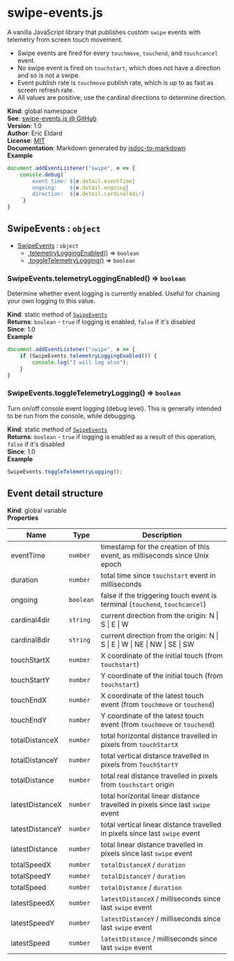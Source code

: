 # swipe-events.js

<p>A vanilla JavaScript library that publishes custom <code>swipe</code> events with telemetry from screen touch movement.</p>
<ul>
    <li>Swipe events are fired for every <code>touchmove</code>, <code>touchend</code>, and <code>touchcancel</code> event.</li>
    <li>No swipe event is fired on <code>touchstart</code>, which does not have a direction and so is not a swipe.</li>
    <li>Event publish rate is <code>touchmove</code> publish rate, which is up to as fast as screen refresh rate.</li>
    <li>All values are positive; use the cardinal directions to determine direction.</li>
</ul>

**Kind**: global namespace  
**See**: [swipe-events.js @ GitHub](https://github.com/eric-eldard/swipe-events.js)  
**Version**: 1.0  
**Author**: Eric Eldard  
**License**: [MIT](https://github.com/eric-eldard/swipe-events.js/blob/main/LICENSE)  
**Documentation**: Markdown generated by [jsdoc-to-markdown](https://www.npmjs.com/package/jsdoc-to-markdown)  
**Example**  
```js
document.addEventListener("swipe", e => {
    console.debug(`
        event time: ${e.detail.eventTime}
        ongoing:    ${e.detail.ongoing}
        direction:  ${e.detail.cardinal4dir}
    `}
}
```

<a name="SwipeEvents"></a>

## SwipeEvents : <code>object</code>

* [SwipeEvents](#SwipeEvents) : <code>object</code>
    * [.telemetryLoggingEnabled()](#SwipeEvents.telemetryLoggingEnabled) ⇒ <code>boolean</code>
    * [.toggleTelemetryLogging()](#SwipeEvents.toggleTelemetryLogging) ⇒ <code>boolean</code>

<a name="SwipeEvents.telemetryLoggingEnabled"></a>

### SwipeEvents.telemetryLoggingEnabled() ⇒ <code>boolean</code>
Determine whether event logging is currently enabled. Useful for chaining your own logging to this value.

**Kind**: static method of [<code>SwipeEvents</code>](#SwipeEvents)  
**Returns**: <code>boolean</code> - <code>true</code> if logging is enabled, <code>false</code> if it's disabled  
**Since**: 1.0  
**Example**  
```js
document.addEventListener("swipe", e => {
    if (SwipeEvents.telemetryLoggingEnabled()) {
        console.log("I will log also");
    }
}
```
<a name="SwipeEvents.toggleTelemetryLogging"></a>

### SwipeEvents.toggleTelemetryLogging() ⇒ <code>boolean</code>
Turn on/off console event logging (debug level). This is generally intended to be run from the console, while debugging.

**Kind**: static method of [<code>SwipeEvents</code>](#SwipeEvents)  
**Returns**: <code>boolean</code> - <code>true</code> if logging is enabled as a result of this operation, <code>false</code> if it's disabled  
**Since**: 1.0  
**Example**  
```js
SwipeEvents.toggleTelemetryLogging();
```


<a name="Event detail structure"></a>

## Event detail structure
**Kind**: global variable  
**Properties**

| Name | Type | Description |
| --- | --- | --- |
| eventTime | <code>number</code> | timestamp for the creation of this event, as milliseconds since Unix epoch |
| duration | <code>number</code> | total time since <code>touchstart</code> event in milliseconds |
| ongoing | <code>boolean</code> | false if the triggering touch event is terminal (<code>touchend</code>, <code>touchcancel</code>) |
| cardinal4dir | <code>string</code> | current direction from the origin: N &vert; S &vert; E &vert; W |
| cardinal8dir | <code>string</code> | current direction from the origin: N &vert; S &vert; E &vert; W &vert; NE &vert; NW &vert; SE &vert; SW |
| touchStartX | <code>number</code> | X coordinate of the initial touch (from <code>touchstart</code>) |
| touchStartY | <code>number</code> | Y coordinate of the initial touch (from <code>touchstart</code>) |
| touchEndX | <code>number</code> | X coordinate of the latest touch event (from <code>touchmove</code> or <code>touchend</code>) |
| touchEndY | <code>number</code> | Y coordinate of the latest touch event (from <code>touchmove</code> or <code>touchend</code>) |
| totalDistanceX | <code>number</code> | total horizontal distance travelled in pixels from <code>touchStartX</code> |
| totalDistanceY | <code>number</code> | total vertical distance travelled in pixels from <code>TouchStartY</code> |
| totalDistance | <code>number</code> | total real distance travelled in pixels from <code>touchstart</code> origin |
| latestDistanceX | <code>number</code> | total horizontal linear distance travelled in pixels since last <code>swipe</code> event |
| latestDistanceY | <code>number</code> | total vertical linear distance travelled in pixels since last <code>swipe</code> event |
| latestDistance | <code>number</code> | total linear distance travelled in pixels since last <code>swipe</code> event |
| totalSpeedX | <code>number</code> | <code>totalDistanceX</code> / <code>duration</code> |
| totalSpeedY | <code>number</code> | <code>totalDistanceY</code> / <code>duration</code> |
| totalSpeed | <code>number</code> | <code>totalDistance</code> / <code>duration</code> |
| latestSpeedX | <code>number</code> | <code>latestDistanceX</code> / milliseconds since last <code>swipe</code> event |
| latestSpeedY | <code>number</code> | <code>latestDistanceY</code> / milliseconds since last <code>swipe</code> event |
| latestSpeed | <code>number</code> | <code>latestDistance</code> / milliseconds since last <code>swipe</code> event |